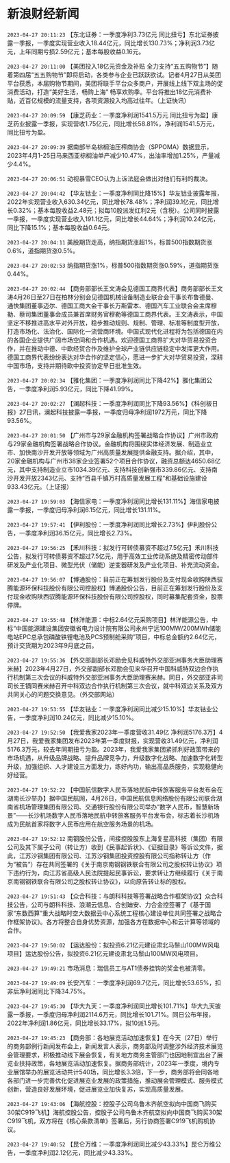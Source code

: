 # 新浪财经新闻
`2023-04-27 20:11:23` 【东北证券：一季度净利3.73亿元 同比扭亏】东北证券披露一季报，一季度实现营业收入18.44亿元，同比增长130.73%；净利润3.73亿元，上年同期亏损2.59亿元；基本每股收益0.16元。

`2023-04-27 20:11:00` 【美团投入18亿元资金及补贴 全力支持“五五购物节”】随着第四届“五五购物节”即将启动，各类参与企业已跃跃欲试。记者4月27日从美团平台获悉，本届购物节期间，美团将联手平台众多商户，开展线上线下双主场的促消费活动，打造“美好生活，畅购上海” 畅享欢购季。平台将推出18亿元消费补贴，近百亿规模的流量支持，各项资源投入均高过往年。（上证快讯）

`2023-04-27 20:09:59` 【康芝药业：一季度净利润1541.5万元 同比扭亏为盈】康芝药业披露一季报，实现营收1.75亿元，同比增长58.81%，净利润1541.5万元，同比扭亏为盈。

`2023-04-27 20:09:39` 据南部半岛棕榈油压榨商协会（SPPOMA）数据显示，2023年4月1-25日马来西亚棕榈油单产减少10.47%，出油率增加1.25%，产量减少4.4%。

`2023-04-27 20:06:51` 动视暴雪CEO认为上诉法庭会做出对他们有利的裁决。

`2023-04-27 20:04:42` 【华友钴业：一季度净利同比降15%】华友钴业披露年报，2022年实现营业收入630.34亿元，同比增长78.48%；净利润39.1亿元，同比增长0.32%；基本每股收益2.48元；拟每10股派发红利2元（含税）。公司同时披露一季报，一季度实现营业收入191.1亿元，同比增长44.64%；净利润10.24亿元，同比下降15.1%；基本每股收益0.64元。

`2023-04-27 20:04:11` 美股期货走高，纳指期货涨超1%，标普500指数期货涨0.6%，道指期货涨0.5%。

`2023-04-27 20:02:53` 纳指期货涨1%，标普500指数期货涨0.59%，道指期货涨0.44%。

`2023-04-27 20:02:44` 【商务部部长王文涛会见德国工商界代表】商务部部长王文涛4月26日至27日在柏林分别会见德国机械设备制造业联合会干事长布鲁德曼、通快集团董事迈尔、德国工商大会干事长万斯雷本、德国汽车工业联合会主席穆勒、蔡司集团董事会成员兼首席财务官穆勒等德国工商界代表。王文涛表示，中国坚定不移推进高水平对外开放，稳步推动规则、规制、管理、标准等制度型开放，打造市场化、法治化、国际化一流营商环境。中国式现代化进程将为包括德国在内的各国企业提供广阔市场空间和合作机遇。欢迎德国工商界扩大对华贸易投资合作，并在推动中德、中欧经贸合作及维护全球产业链供应链稳定中发挥更大作用。德国工商界代表纷纷表达对华合作的坚定信心，愿进一步扩大对华贸易投资，深耕中国市场，支持并期待欧中投资协定早日批准生效。

`2023-04-27 20:02:34` 【雅化集团：一季度净利润同比下降42%】雅化集团公告，一季度净利润5.93亿元，同比下降41.99%。

`2023-04-27 20:02:27` 【澜起科技：一季度净利润同比下降93.56%】《科创板日报》27日讯，澜起科技披露一季报，一季度归母净利润1972万元，同比下降93.56%。

`2023-04-27 20:01:50` 【广州市与29家金融机构签署战略合作协议】广州市政府与29家金融机构签署战略合作协议。金融机构将围绕实体经济发展、制造业立市、加快南沙开发开放等领域为广州高质量发展提供金融支持。据介绍，其中，20家金融机构与广州市38家企业签署52个项目合作协议，融资总额达4650.68亿元，其中支持制造业立市1034.39亿元、支持科技创新强市339.86亿元、支持南沙开发开放2343亿元、支持“百县千镇万村高质量发展工程”和基础设施建设933.43亿元。（上证报）

`2023-04-27 19:59:03` 【海信家电：一季度净利润同比增长131.11%】海信家电披露一季报，一季度归母净利润6.15亿元，同比增长131.11%。

`2023-04-27 19:57:41` 【伊利股份：一季度净利润同比增长2.73%】伊利股份公告，一季度净利润36.15亿元，同比增长2.73%。

`2023-04-27 19:56:25` 【禾川科技：拟发行可转债募资不超过7.5亿元】禾川科技公告，拟发行可转债募资不超过7.5亿元，用于高效工业传动系统及精密传动部件研发及产业化项目、微型光伏（储能）逆变器研发及产业化项目、补充流动资金。

`2023-04-27 19:56:07` 【博通股份：目前正在筹划发行股份及支付现金收购陕西驭腾能源环保科技股份有限公司控股权】博通股份公告，目前正在筹划发行股份及支付现金收购陕西驭腾能源环保科技股份有限公司控股权，同时募集配套资金，股票停牌。

`2023-04-27 19:55:48` 【林洋能源：中标2.64亿元采购项目】林洋能源公告，中标“中国能源建设集团安徽省电力设计院有限公司永州宁远100MW/200MWh储能电站EPC总承包磷酸铁锂电池及PCS预制舱采购”项目，中标总金额约2.64亿元，预计交货期为2023年9月底之前。

`2023-04-27 19:55:36` 【外交部副部长邓励会见科威特外交部亚洲事务大臣助理赛米赫】2023年4月27日，外交部副部长邓励会见来华召开中国科威特双边合作执行机制第三次会议的科威特外交部亚洲事务大臣助理赛米赫。同日，外交部亚非司司长王镝同赛米赫召开中科双边合作执行机制第三次会议，就中科双边关系及双方共同关心的问题交换意见。（外交部网站）

`2023-04-27 19:53:55` 【华友钴业：一季度净利润同比减少15.10%】华友钴业公告，一季度净利润10.24亿元，同比减少15.10%。

`2023-04-27 19:52:50` 【我爱我家2023年一季度营收31.49亿 净利润5176.3万】4月27日，我爱我家集团发布2023年第一季度财报，实现营收31.49亿元，净利润5176.3万元，较去年同期扭亏为盈。2023年，我爱我家集团紧抓利好政策带来的市场机遇，从升级品牌战略、提升品牌竞争力，升级数字化战略、加速数字化转型升级，加强组织、人才建设三方面发力，练好内功，输出高品质服务，实现稳健向好经营。

`2023-04-27 19:52:22` 【中国航信数字人民币落地民航中转旅客服务平台发布会在湖南长沙举办】据中国民航网，4月26日，中国民航信息网络股份有限公司联合湖南省机场管理集团有限公司、交通银行股份有限公司举办“数字人民币，智慧新场景”——长沙机场数字人民币落地民航中转旅客服务平台发布会，标志着长沙机场成为民航首家将数字人民币应用在航空服务场景的机场。

`2023-04-27 19:52:12` 南钢股份公告，间接控股股东上海复星高科技（集团）有限公司及其下属子公司（转让方）收到《民事起诉状》、《证据目录》等诉讼文件，据此，江苏沙钢集团有限公司、江苏沙钢集团投资控股有限公司指称转让方（作为“被告”）存在共同签署的《关于南京南钢钢铁联合有限公司之股权转让协议》项下违约行为，向江苏省高级人民法院提起民事诉讼，要求转让方继续履行《关于南京南钢钢铁联合有限公司之股权转让协议》，以向原告转让标的股权。

`2023-04-27 19:51:43` 【众合科技：与朗科科技等签署战略合作框架协议】众合科技公告，公司与朗科科技、浪潮云信息、合创廸安、力合金控签署了《基于国家“东数西算”重大战略时空大数据云中心系统工程核心建设单位共同签署之战略合作框架协议》。各方将整合自身优势资源，加强各方在数据中心和云计算等领域的合作。

`2023-04-27 19:50:02` 【运达股份：拟投资6.21亿元建设肃北马鬃山100MW风电项目】运达股份公告，拟投资6.21亿元建设肃北马鬃山100MW风电项目。

`2023-04-27 19:49:21` 市场消息：瑞信员工与AT1债券挂钩的奖金也被清零。

`2023-04-27 19:49:09` 长安汽车：一季度净利润69.7亿元，同比增长53.65%，扣非后净利润同比下降34.75%。

`2023-04-27 19:45:30` 【华大九天：一季度净利润同比增长101.71%】华大九天披露一季报，一季度归母净利润2114.6万元，同比增长101.71%。同日公布年报，2022年净利润1.86亿元，同比增长33.17%，拟10派1.5元。

`2023-04-27 19:45:23` 【商务部：各地展览活动加速恢复】在今天（27日）举行的商务部例行新闻发布会上，新闻发言人表示，商务部及时调整涉外经济技术展览会管理要求，积极推动线下展会恢复，有关地方商务主管部门也因地制宜出台了展览业扶持政策，各地展览活动加速恢复。据商务部统计，2023年一季度，境内专业展馆举办的展览活动共计540场，同比增长3.3倍，下一步，商务部将会同各地各部门进一步完善优化促进展览业发展的政策措施，推动展会管理模式、服务模式创新，营造良好发展环境，促进展览业加快复苏，实现高质量发展。

`2023-04-27 19:43:06` 【海航控股：控股子公司乌鲁木齐航空拟向中国商飞购买30架C919飞机】海航控股公告，控股子公司乌鲁木齐航空拟向中国商飞购买30架C919飞机，双方将在《核心条款清单》签署后，另行协商签署C919飞机购机协议。

`2023-04-27 19:40:52` 【昆仑万维：一季度净利润同比减少43.33%】昆仑万维公告，一季度净利润2.12亿元，同比减少43.33%。

